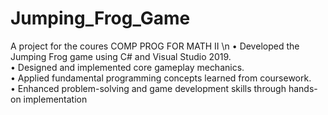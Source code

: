 # Jumping_Frog_Game
A project for the coures COMP PROG FOR MATH II \n
•  Developed the Jumping Frog game using C# and Visual Studio 2019.  
•  Designed and implemented core gameplay mechanics.  
•  Applied fundamental programming concepts learned from coursework.  
•  Enhanced problem-solving and game development skills through hands-on implementation
